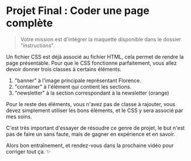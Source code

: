 # Projet Final : Coder une page complète 

> Votre mission est d'intégrer la maquette disponible dans le dossier "instructions".

Un fichier CSS est déjà associé au fichier HTML, cela permet de rendre la page présentable.
Pour que le CSS fonctionne parfaitement, vous allez devoir donner trois classes à certains éléments.

1. "banner" à l'image principale représentant Florence.
2. "container" à l'élément qui contient les sections.
3. "newsletter" à la section correspondant à la newsletter (orange)

Pour le reste des éléments, vous n'avez pas de classe à rajouter, vous devez simplement utiliser les bons éléments, et le CSS y sera associé par mes soins.

C'est très important d'essayer de résoudre ce genre de projet, le but n'est pas de faire un sans faute, mais de gagner en expérience et en savoir.

Alors bon entraînement, et rendez-vous dans la prochaine vidéo pour corriger tout ça. ✨